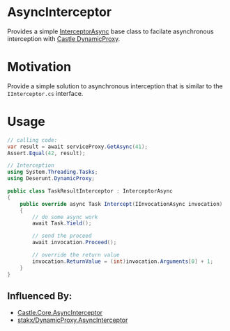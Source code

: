 # AsyncInterceptor

Provides a simple [InterceptorAsync](AsyncInterceptor/InterceptorAsync.cs) base
class to facilate asynchronous interception with [Castle DynamicProxy](http://www.castleproject.org/projects/dynamicproxy/).

# Motivation

Provide a simple solution to asynchronous interception that is similar to
the `IInterceptor.cs` interface.

# Usage

```csharp
// calling code:
var result = await serviceProxy.GetAsync(41);
Assert.Equal(42, result);
```

```csharp
// Interception
using System.Threading.Tasks;
using Deserunt.DynamicProxy;

public class TaskResultInterceptor : InterceptorAsync
{
    public override async Task Intercept(IInvocationAsync invocation)
    {
        // do some async work
        await Task.Yield();

        // send the proceed
        await invocation.Proceed();

        // override the return value
        invocation.ReturnValue = (int)invocation.Arguments[0] + 1;
    }    
}
```

## Influenced By:

* [Castle.Core.AsyncInterceptor](https://github.com/JSkimming/Castle.Core.AsyncInterceptor)
* [stakx/DynamicProxy.AsyncInterceptor](https://github.com/stakx/DynamicProxy.AsyncInterceptor)
